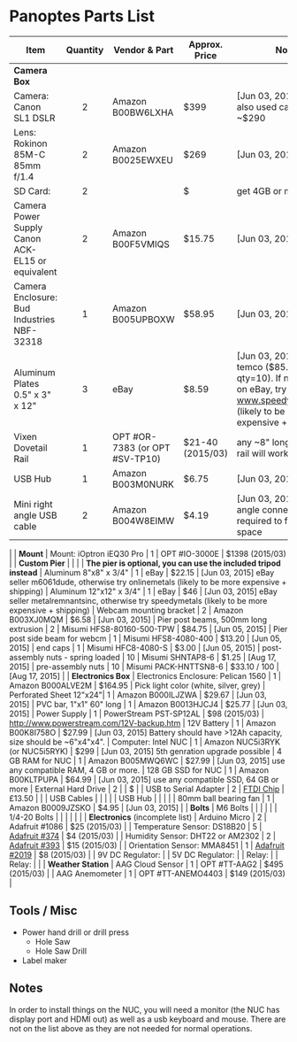# Panoptes Parts List


| Item | Quantity | Vendor & Part | Approx. Price | Notes
|---|:---:|---|---|---
| __Camera Box__
| Camera: Canon SL1 DSLR  | 2  | Amazon B00BW6LXHA | $399 | [Jun 03, 2015] check also used cameras, at ~$290
| Lens: Rokinon 85M-C 85mm f/1.4 | 2 | Amazon B0025EWXEU | $269 | [Jun 03, 2015] 
| SD Card: | 2 | | $ | get 4GB or more
| Camera Power Supply Canon ACK-EL15 or equivalent  | 2 | Amazon B00F5VMIQS | $15.75 | [Jun 03, 2015] 
| Camera Enclosure: Bud Industries NBF-32318 |  1 | Amazon B005UPBOXW | $58.95 | [Jun 03, 2015] 
| Aluminum Plates 0.5" x 3" x 12" | 3 | eBay | $8.59 | [Jun 03, 2015] ebay temco ($85.58 for qty=10). If not available on eBay, try www.speedymetals.com (likely to be more expensive + shipping)
| Vixen Dovetail Rail | 1 | OPT #OR-7383 (or OPT #SV-TP10) | $21-40 (2015/03) | any ~8" long Vixen style rail will work
| USB Hub | 1 | Amazon B003M0NURK | $6.75 | [Jun 03, 2015] 
| Mini right angle USB cable | 2 | Amazon B004W8EIMW | $4.19 | [Jun 03, 2015] Right angle connected required to fit in tight space
|
| __Mount__
| Mount: iOptron iEQ30 Pro | 1 | OPT #IO-3000E | $1398 (2015/03)
|
| __Custom Pier__ | | | | __The pier is optional, you can use the included tripod instead__
| Aluminum 8"x8" x 3/4" | 1 | eBay | $22.15 | [Jun 03, 2015] eBay seller m6061dude, otherwise try onlinemetals (likely to be more expensive + shipping)
| Aluminum 12"x12" x 3/4" | 1 | eBay | $46 | [Jun 03, 2015] eBay seller metalremnantsinc, otherwise try speedymetals (likely to be more expensive + shipping)
| Webcam mounting bracket | 2 | Amazon B003XJ0MQM | $6.58 | [Jun 03, 2015] 
| Pier post beams, 500mm long extrusion | 2 | Misumi HFS8-80160-500-TPW | $84.75 | [Jun 05, 2015]
| Pier post side beam for webcm | 1 | Misumi HFS8-4080-400 | $13.20 | [Jun 05, 2015]
| end caps | 1 | Misumi HFC8-4080-S | $3.00 | [Jun 05, 2015]
| post-assembly nuts - spring loaded | 10 | Misumi SHNTAP8-6 | $1.25 | [Aug 17, 2015]
| pre-assembly nuts | 10 | Misumi PACK-HNTTSN8-6 | $33.10 / 100 | [Aug 17, 2015]
|
| __Electronics Box__
| Electronics Enclosure: Pelican 1560 | 1 | Amazon B000ALVE2M | $164.95 | Pick light color (white, silver, grey)
| Perforated Sheet 12"x24"| 1 | Amazon B000ILJZWA | $29.67 | [Jun 03, 2015] 
| PVC bar, 1"x1" 60" long | 1 | Amazon B0013HJCJ4 | $25.77 | [Jun 03, 2015] 
| Power Supply | 1 | PowerStream PST-SP12AL | $98 (2015/03) | http://www.powerstream.com/12V-backup.htm
| 12V Battery | 1 | Amazon B00K8I758O | $27.99 | [Jun 03, 2015] Battery should have >12Ah capacity, size should be ~6"x4"x4".
| Computer: Intel NUC | 1 | Amazon NUC5i3RYK (or NUC5i5RYK) | $299 | [Jun 03, 2015] 5th genration upgrade possible
| 4 GB RAM for NUC | 1 | Amazon B005MWQ6WC | $27.99 | [Jun 03, 2015] use any compatible RAM, 4 GB or more. 
| 128 GB SSD for NUC | 1 | Amazon B00KLTPUPA | $64.99 | [Jun 03, 2015] use any compatible SSD, 64 GB or more 
| External Hard Drive | 2 | | $ | 
| USB to Serial Adapter | 2 | [FTDI Chip](http://shop.clickandbuild.com/cnb/shop/ftdichip?productID=56&op=catalogue-product_info-null&prodCategoryID=84) | £13.50 | |
| USB Cables | | | |
| USB Hub | | | |
| 80mm ball bearing fan | 1 | Amazon B0009JZSKO | $4.95 | [Jun 03, 2015]
|
| __Bolts__
| M6 Bolts | | | | |
| 1/4-20 Bolts | | | | |
|
| __Electronics__ (incomplete list)
| Arduino Micro | 2 | Adafruit #1086 | $25 (2015/03) |
| Temperature Sensor: DS18B20 | 5 | [Adafruit #374](http://www.adafruit.com/product/374) | $4 (2015/03) | 
| Humidity Sensor: DHT22 or AM2302 | 2 | [Adafruit #393](http://www.adafruit.com/product/393) | $15 (2015/03) | 
| Orientation Sensor: MMA8451 | 1 | [Adafruit #2019](http://www.adafruit.com/product/2019) | $8 (2015/03) | 
| 9V DC Regulator: | 
| 5V DC Regulator: |
| Relay: |
| Relay: | 
|
| __Weather Station__
| AAG Cloud Sensor | 1 | OPT #TT-AAG2 | $495 (2015/03) | 
| AAG Anemometer | 1 | OPT #TT-ANEMO4403 | $149 (2015/03) | 


## Tools / Misc

* Power hand drill or drill press
	* Hole Saw
	* Hole Saw Drill
* Label maker


## Notes

In order to install things on the NUC, you will need a monitor (the NUC has display port and HDMI out) as well as a usb keyboard and mouse. There are not on the list above as they are not needed for normal operations.
